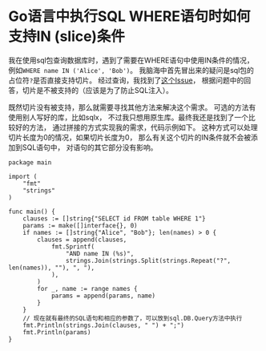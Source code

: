 # Go语言中执行SQL WHERE语句时如何支持IN (slice)条件

我在使用sql包查询数据库时，遇到了需要在WHERE语句中使用IN条件的情况，
例如`WHERE name IN ('Alice', 'Bob')`。
我脑海中首先冒出来的疑问是sql包的占位符`?`是否直接支持切片。
经过查询，我找到了[这个Issue](https://github.com/go-sql-driver/mysql/issues/176)，
根据问题中的回答，切片是不被支持的（应该是为了防止SQL注入）。

既然切片没有被支持，那么就需要寻找其他方法来解决这个需求。
可选的方法有使用别人写好的库，比如sqlx，
不过我只想用原生库。最终我还是找到了一个比较好的方法，
通过拼接的方式实现我的需求，代码示例如下。
这种方式可以处理切片长度为0的情况，如果切片长度为0，
那么有关这个切片的IN条件就不会被添加到SQL语句中，
对语句的其它部分没有影响。

```golang
package main

import (
	"fmt"
	"strings"
)

func main() {
	clauses := []string{"SELECT id FROM table WHERE 1"}
	params := make([]interface{}, 0)
	if names := []string{"Alice", "Bob"}; len(names) > 0 {
		clauses = append(clauses,
			fmt.Sprintf(
				"AND name IN (%s)",
				strings.Join(strings.Split(strings.Repeat("?", len(names)), ""), ", "),
			),
		)
		for _, name := range names {
			params = append(params, name)
		}
	}
	// 现在就有最终的SQL语句和相应的参数了，可以放到sql.DB.Query方法中执行
	fmt.Println(strings.Join(clauses, " ") + ";")
	fmt.Println(params)
}
```

